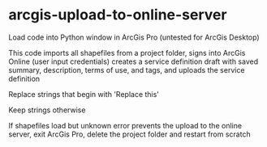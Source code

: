 # arcgis-upload-to-online-server

Load code into Python window in ArcGis Pro (untested for ArcGis Desktop)

This code imports all shapefiles from a project folder, signs into ArcGis Online (user input credentials) creates a service definition draft with saved summary, description, terms of use, and tags, and uploads the service definition 

Replace strings that begin with 'Replace this'

Keep strings otherwise

If shapefiles load but unknown error prevents the upload to the online server, exit ArcGis Pro, delete the project folder and restart from scratch
